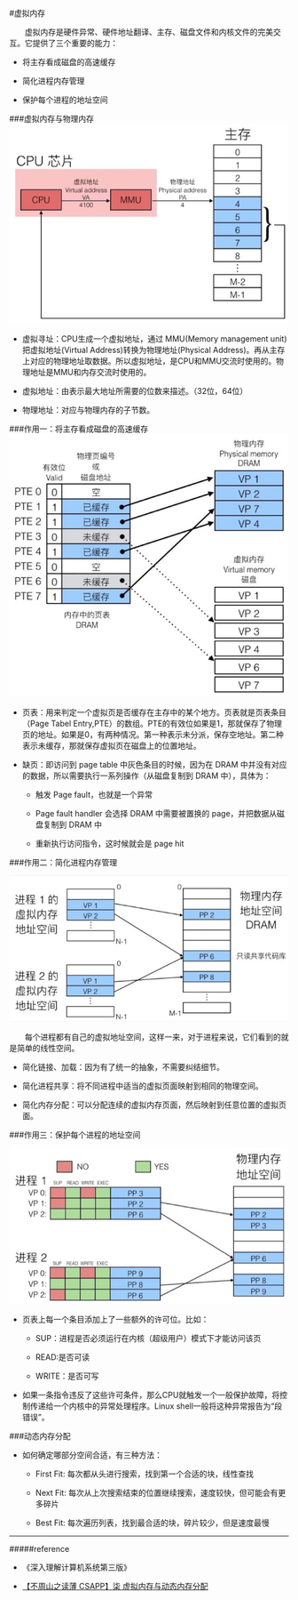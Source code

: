 #虚拟内存

　　虚拟内存是硬件异常、硬件地址翻译、主存、磁盘文件和内核文件的完美交互。它提供了三个重要的能力：

- 将主存看成磁盘的高速缓存

- 简化进程内存管理

- 保护每个进程的地址空间

###虚拟内存与物理内存
![](./pic/virtual_address.jpg)

- 虚拟寻址：CPU生成一个虚拟地址，通过 MMU(Memory management unit)把虚拟地址(Virtual Address)转换为物理地址(Physical Address)。再从主存上对应的物理地址取数据。所以虚拟地址，是CPU和MMU交流时使用的。物理地址是MMU和内存交流时使用的。

- 虚拟地址：由表示最大地址所需要的位数来描述。（32位，64位）

- 物理地址：对应与物理内存的子节数。


###作用一：将主存看成磁盘的高速缓存
![](./pic/page_tabel.jpg)

- 页表：用来判定一个虚拟页是否缓存在主存中的某个地方。页表就是页表条目（Page Tabel Entry,PTE）的数组。PTE的有效位如果是1，那就保存了物理页的地址。如果是0，有两种情况。第一种表示未分派，保存空地址。第二种表示未缓存，那就保存虚拟页在磁盘上的位置地址。

- 缺页：即访问到 page table 中灰色条目的时候，因为在 DRAM 中并没有对应的数据，所以需要执行一系列操作（从磁盘复制到 DRAM 中），具体为：

	- 触发 Page fault，也就是一个异常

	- Page fault handler 会选择 DRAM 中需要被置换的 page，并把数据从磁盘复制到 DRAM 中

	- 重新执行访问指令，这时候就会是 page hit


###作用二：简化进程内存管理

![](./pic/mem_manage.jpg)

　　每个进程都有自己的虚拟地址空间，这样一来，对于进程来说，它们看到的就是简单的线性空间。

- 简化链接、加载：因为有了统一的抽象，不需要纠结细节。

- 简化进程共享：将不同进程中适当的虚拟页面映射到相同的物理空间。

- 简化内存分配：可以分配连续的虚拟内存页面，然后映射到任意位置的虚拟页面。

###作用三：保护每个进程的地址空间

![](./pic/mem_protect.jpg)

- 页表上每一个条目添加上了一些额外的许可位。比如：

	- SUP：进程是否必须运行在内核（超级用户）模式下才能访问该页

	- READ:是否可读

	- WRITE：是否可写

- 如果一条指令违反了这些许可条件，那么CPU就触发一个一般保护故障，将控制传递给一个内核中的异常处理程序。Linux shell一般将这种异常报告为“段错误”。

###动态内存分配

- 如何确定哪部分空间合适，有三种方法：

	- First Fit: 每次都从头进行搜索，找到第一个合适的块，线性查找

	- Next Fit: 每次从上次搜索结束的位置继续搜索，速度较快，但可能会有更多碎片

	- Best Fit: 每次遍历列表，找到最合适的块，碎片较少，但是速度最慢



___
#####reference

- 《深入理解计算机系统第三版》

- [【不周山之读薄 CSAPP】柒 虚拟内存与动态内存分配 ](http://wdxtub.com/2016/04/16/thin-csapp-7/)